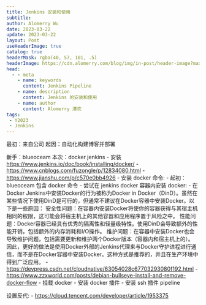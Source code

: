 ```yaml
---
title: Jenkins 安装和使用
subtitle: 
author: Alomerry Wu
date: 2023-03-22
update: 2023-03-22
layout: Post
useHeaderImage: true
catalog: true
headerMask: rgba(40, 57, 101, .5)
headerImage: https://cdn.alomerry.com/blog/img/in-post/header-image?max=64
head:
  - - meta
    - name: keywords
      content: Jenkins Pipeline
    - name: description
      content: Jenkins 的安装和使用
    - name: author
      content: Alomerry 清欢
tags:
 - Y2023
 - Jenkins
---
```


最初：来自公司
起因：自动化构建博客并部署

新手：blueoceam
本次：docker jenkins
    - 安装  https://www.jenkins.io/doc/book/installing/docker/
      - https://www.cnblogs.com/fuzongle/p/12834080.html
      - https://www.jianshu.com/p/c570e0bb4926
    - 安装 docker 命令:
      - 起初：blueoceam 包含 docker 命令
      - 尝试在 jenkins docker 容器内安装 docker:
        - 在Docker Jenkins中安装Docker的行为被称为Docker in Docker（DinD）。虽然在某些情况下使用DinD是可行的，但通常不建议在Docker容器中安装Docker。以下是一些原因： 安全性问题：在容器内安装Docker将使你的容器获得与其宿主机相同的权限，这可能会将宿主机上的其他容器和应用程序置于风险之中。 性能问题：Docker容器已经具有优秀的隔离性和轻量级特性。使用DinD会导致额外的性能开销，包括额外的内存消耗和I/O操作。 维护问题：在容器中安装Docker也会导致维护问题，包括需要更新和维护两个Docker版本（容器内和宿主机上的）。 因此，更好的做法是使用Docker外部的Jenkins代理来与Docker守护进程进行通信，而不是在Docker容器中安装Docker。这种方式是推荐的，并且在生产环境中得到广泛应用。
      - https://devpress.csdn.net/cloudnative/63054028c67703293080f192.html
      - https://www.zzxworld.com/posts/debian-bullseye-install-and-remove-docker-flow
    - 挂载 docker
    - 安装 docker 插件
    - 安装 ssh 插件
pipeline

设置反代:
    - https://cloud.tencent.com/developer/article/1953375
